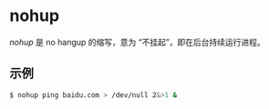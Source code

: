 # nohup

_nohup_ 是 no hangup 的缩写，意为 “不挂起”，即在后台持续运行进程。

## 示例

```sh
$ nohup ping baidu.com > /dev/null 2&>1 &
```
